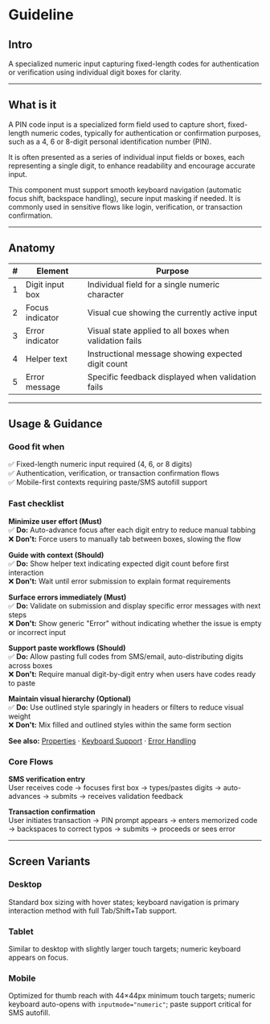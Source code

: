 # Guideline

## Intro

A specialized numeric input capturing fixed-length codes for authentication or verification using individual digit boxes for clarity.

---

## What is it

A PIN code input is a specialized form field used to capture short, fixed-length numeric codes, typically for authentication or confirmation purposes, such as a 4, 6 or 8-digit personal identification number (PIN).

It is often presented as a series of individual input fields or boxes, each representing a single digit, to enhance readability and encourage accurate input.

This component must support smooth keyboard navigation (automatic focus shift, backspace handling), secure input masking if needed. It is commonly used in sensitive flows like login, verification, or transaction confirmation.

---

## Anatomy

| # | Element | Purpose |
|---|---------|---------|
| 1 | Digit input box | Individual field for a single numeric character |
| 2 | Focus indicator | Visual cue showing the currently active input |
| 3 | Error indicator | Visual state applied to all boxes when validation fails |
| 4 | Helper text | Instructional message showing expected digit count |
| 5 | Error message | Specific feedback displayed when validation fails |

---

## Usage & Guidance

### Good fit when

✅ Fixed-length numeric input required (4, 6, or 8 digits)  
✅ Authentication, verification, or transaction confirmation flows  
✅ Mobile-first contexts requiring paste/SMS autofill support

### Fast checklist

**Minimize user effort (Must)**  
✅ **Do:** Auto-advance focus after each digit entry to reduce manual tabbing  
❌ **Don't:** Force users to manually tab between boxes, slowing the flow

**Guide with context (Should)**  
✅ **Do:** Show helper text indicating expected digit count before first interaction  
❌ **Don't:** Wait until error submission to explain format requirements

**Surface errors immediately (Must)**  
✅ **Do:** Validate on submission and display specific error messages with next steps  
❌ **Don't:** Show generic "Error" without indicating whether the issue is empty or incorrect input

**Support paste workflows (Should)**  
✅ **Do:** Allow pasting full codes from SMS/email, auto-distributing digits across boxes  
❌ **Don't:** Require manual digit-by-digit entry when users have codes ready to paste

**Maintain visual hierarchy (Optional)**  
✅ **Do:** Use outlined style sparingly in headers or filters to reduce visual weight  
❌ **Don't:** Mix filled and outlined styles within the same form section

**See also:** [Properties](#properties) · [Keyboard Support](#keyboard-support) · [Error Handling](#error-handling)

### Core Flows

**SMS verification entry**  
User receives code → focuses first box → types/pastes digits → auto-advances → submits → receives validation feedback

**Transaction confirmation**  
User initiates transaction → PIN prompt appears → enters memorized code → backspaces to correct typos → submits → proceeds or sees error

---

## Screen Variants

### Desktop  
Standard box sizing with hover states; keyboard navigation is primary interaction method with full Tab/Shift+Tab support.

### Tablet  
Similar to desktop with slightly larger touch targets; numeric keyboard appears on focus.

### Mobile  
Optimized for thumb reach with 44×44px minimum touch targets; numeric keyboard auto-opens with `inputmode="numeric"`; paste support critical for SMS autofill.